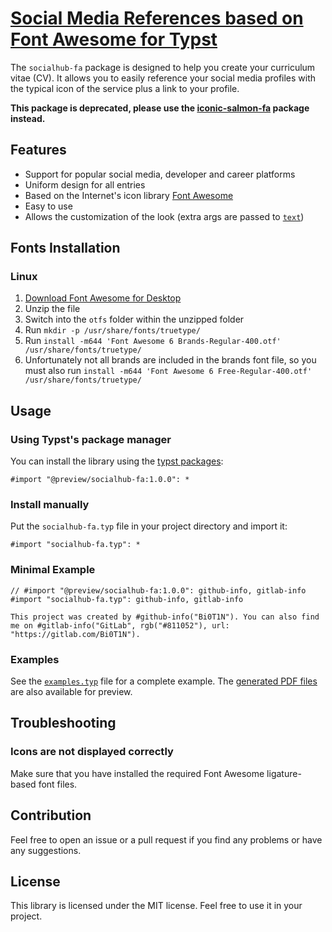 # [Social Media References based on Font Awesome for Typst](https://github.com/Bi0T1N/typst-socialhub-fa)
The `socialhub-fa` package is designed to help you create your curriculum vitae (CV). It allows you to easily reference your social media profiles with the typical icon of the service plus a link to your profile.

**This package is deprecated, please use the [iconic-salmon-fa](https://typst.app/universe/package/iconic-salmon-fa) package instead.**

## Features
- Support for popular social media, developer and career platforms
- Uniform design for all entries
- Based on the Internet's icon library [Font Awesome](https://fontawesome.com/)
- Easy to use
- Allows the customization of the look (extra args are passed to [`text`](https://typst.app/docs/reference/text/text/))

## Fonts Installation
### Linux
1. [Download Font Awesome for Desktop](https://fontawesome.com/download)
2. Unzip the file
3. Switch into the `otfs` folder within the unzipped folder
4. Run `mkdir -p /usr/share/fonts/truetype/`
5. Run `install -m644 'Font Awesome 6 Brands-Regular-400.otf' /usr/share/fonts/truetype/`
6. Unfortunately not all brands are included in the brands font file, so you must also run `install -m644 'Font Awesome 6 Free-Regular-400.otf' /usr/share/fonts/truetype/`

## Usage
### Using Typst's package manager
You can install the library using the [typst packages](https://github.com/typst/packages):
```typst
#import "@preview/socialhub-fa:1.0.0": *
```

### Install manually
Put the `socialhub-fa.typ` file in your project directory and import it:
```typst
#import "socialhub-fa.typ": *
```

### Minimal Example
```typst
// #import "@preview/socialhub-fa:1.0.0": github-info, gitlab-info
#import "socialhub-fa.typ": github-info, gitlab-info

This project was created by #github-info("Bi0T1N"). You can also find me on #gitlab-info("GitLab", rgb("#811052"), url: "https://gitlab.com/Bi0T1N").
```

### Examples
See the [`examples.typ`](examples/examples.typ) file for a complete example. The [generated PDF files](examples/) are also available for preview.

## Troubleshooting
### Icons are not displayed correctly
Make sure that you have installed the required Font Awesome ligature-based font files.

## Contribution
Feel free to open an issue or a pull request if you find any problems or have any suggestions.

## License
This library is licensed under the MIT license. Feel free to use it in your project.
